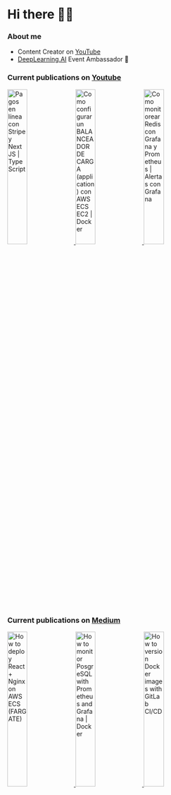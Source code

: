 # Hi there 👋🏻

### About me

- Content Creator on [YouTube](https://youtube.com/c/NelsonCode)
- [DeepLearning.AI](https://www.deeplearning.ai/) Event Ambassador 🍰

### Current publications on [Youtube](https://www.youtube.com/@NelsonCode)

<a href="https://www.youtube.com/watch?v=b5triU6QKaY" target='_blank'>
 <img width='30%' src="https://i.ytimg.com/vi/b5triU6QKaY/hqdefault.jpg" alt="Pagos en línea con Stripe y Next JS | TypeScript" />
</a>
<a href="https://www.youtube.com/watch?v=BdiBBe6LTG8" target='_blank'>
 <img width='30%' src="https://i.ytimg.com/vi/BdiBBe6LTG8/hqdefault.jpg" alt="Como configurar un BALANCEADOR DE CARGA (application) con AWS ECS EC2 | Docker" />
</a>
<a href="https://www.youtube.com/watch?v=KCHvBEwpGqg" target='_blank'>
 <img width='30%' src="https://i.ytimg.com/vi/KCHvBEwpGqg/hqdefault.jpg" alt="Como monitorear Redis con Grafana y Prometheus | Alertas con Grafana" />
</a>


### Current publications on [Medium](https://medium.com/@nelsoncode)

<a href="https://nelsoncode.medium.com/how-to-deploy-react-nginx-on-aws-ecs-fargate-cb9bf93676ca?source=rss-57948f2413ba------2" target='_blank'>
  <img width='30%' src=https://cdn-images-1.medium.com/max/1024/1*pFXcLr746SIIUZbqIV0fsA.png alt="How to deploy React + Nginx on AWS ECS (FARGATE)" />
</a>
<a href="https://nelsoncode.medium.com/how-to-monitor-posgresql-with-prometheus-and-grafana-docker-36d216532ea2?source=rss-57948f2413ba------2" target='_blank'>
  <img width='30%' src="https://cdn-images-1.medium.com/max/1024/1*9MECiKiUI-cSjNNIRsFNGg.png" alt="How to monitor PosgreSQL with Prometheus and Grafana | Docker" />
</a>
<a href="https://nelsoncode.medium.com/how-to-version-docker-images-with-gitlab-ci-cd-2c4a1ab4df4f?source=rss-57948f2413ba------2" target='_blank'>
  <img width='30%' src="https://cdn-images-1.medium.com/max/1024/1*0wwRGLpi6BhdZFWx_xzv5Q.png" alt="How to version Docker images with GitLab CI/CD" />
</a>
